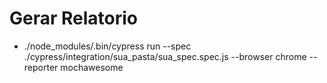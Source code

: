 # Gerar Relatorio
- ./node_modules/.bin/cypress run --spec ./cypress/integration/sua_pasta/sua_spec.spec.js --browser chrome --reporter mochawesome